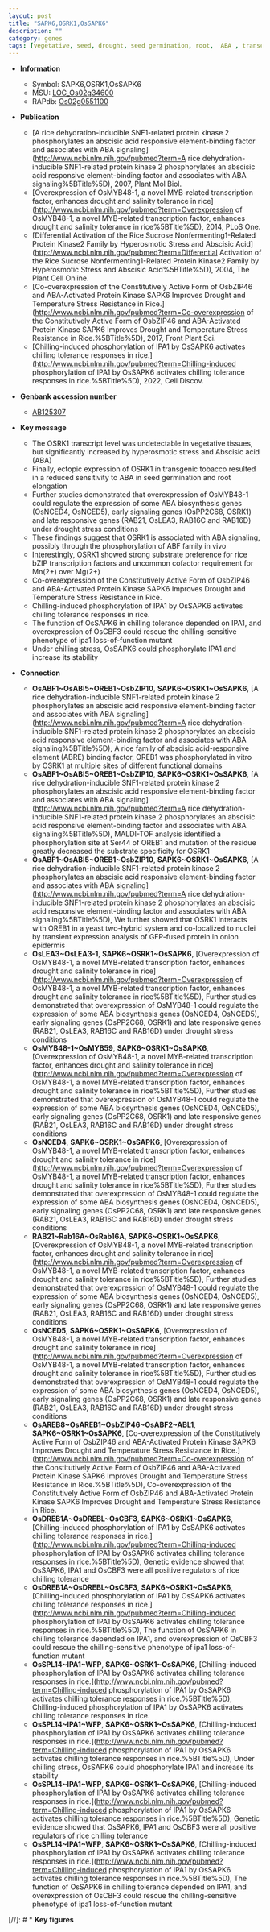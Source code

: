 ```yaml
---
layout: post
title: "SAPK6,OSRK1,OsSAPK6"
description: ""
category: genes
tags: [vegetative, seed, drought, seed germination, root,  ABA , transcription factor, temperature, resistance, stress, Kinase, protein kinase, tolerance, chilling, chilling stress]
---
```


* **Information**  
    + Symbol: SAPK6,OSRK1,OsSAPK6  
    + MSU: [LOC_Os02g34600](http://rice.uga.edu/cgi-bin/ORF_infopage.cgi?orf=LOC_Os02g34600)  
    + RAPdb: [Os02g0551100](https://rapdb.dna.affrc.go.jp/locus/?name=Os02g0551100)  

* **Publication**  
    + [A rice dehydration-inducible SNF1-related protein kinase 2 phosphorylates an abscisic acid responsive element-binding factor and associates with ABA signaling](http://www.ncbi.nlm.nih.gov/pubmed?term=A rice dehydration-inducible SNF1-related protein kinase 2 phosphorylates an abscisic acid responsive element-binding factor and associates with ABA signaling%5BTitle%5D), 2007, Plant Mol Biol.
    + [Overexpression of OsMYB48-1, a novel MYB-related transcription factor, enhances drought and salinity tolerance in rice](http://www.ncbi.nlm.nih.gov/pubmed?term=Overexpression of OsMYB48-1, a novel MYB-related transcription factor, enhances drought and salinity tolerance in rice%5BTitle%5D), 2014, PLoS One.
    + [Differential Activation of the Rice Sucrose Nonfermenting1-Related Protein Kinase2 Family by Hyperosmotic Stress and Abscisic Acid](http://www.ncbi.nlm.nih.gov/pubmed?term=Differential Activation of the Rice Sucrose Nonfermenting1-Related Protein Kinase2 Family by Hyperosmotic Stress and Abscisic Acid%5BTitle%5D), 2004, The Plant Cell Online.
    + [Co-overexpression of the Constitutively Active Form of OsbZIP46 and ABA-Activated Protein Kinase SAPK6 Improves Drought and Temperature Stress Resistance in Rice.](http://www.ncbi.nlm.nih.gov/pubmed?term=Co-overexpression of the Constitutively Active Form of OsbZIP46 and ABA-Activated Protein Kinase SAPK6 Improves Drought and Temperature Stress Resistance in Rice.%5BTitle%5D), 2017, Front Plant Sci.
    + [Chilling-induced phosphorylation of IPA1 by OsSAPK6 activates chilling tolerance responses in rice.](http://www.ncbi.nlm.nih.gov/pubmed?term=Chilling-induced phosphorylation of IPA1 by OsSAPK6 activates chilling tolerance responses in rice.%5BTitle%5D), 2022, Cell Discov.

* **Genbank accession number**  
    + [AB125307](http://www.ncbi.nlm.nih.gov/nuccore/AB125307)

* **Key message**  
    + The OSRK1 transcript level was undetectable in vegetative tissues, but significantly increased by hyperosmotic stress and Abscisic acid (ABA)
    + Finally, ectopic expression of OSRK1 in transgenic tobacco resulted in a reduced sensitivity to ABA in seed germination and root elongation
    + Further studies demonstrated that overexpression of OsMYB48-1 could regulate the expression of some ABA biosynthesis genes (OsNCED4, OsNCED5), early signaling genes (OsPP2C68, OSRK1) and late responsive genes (RAB21, OsLEA3, RAB16C and RAB16D) under drought stress conditions
    + These findings suggest that OSRK1 is associated with ABA signaling, possibly through the phosphorylation of ABF family in vivo
    + Interestingly, OSRK1 showed strong substrate preference for rice bZIP transcription factors and uncommon cofactor requirement for Mn(2+) over Mg(2+)
    + Co-overexpression of the Constitutively Active Form of OsbZIP46 and ABA-Activated Protein Kinase SAPK6 Improves Drought and Temperature Stress Resistance in Rice.
    + Chilling-induced phosphorylation of IPA1 by OsSAPK6 activates chilling tolerance responses in rice.
    + The function of OsSAPK6 in chilling tolerance depended on IPA1, and overexpression of OsCBF3 could rescue the chilling-sensitive phenotype of ipa1 loss-of-function mutant
    + Under chilling stress, OsSAPK6 could phosphorylate IPA1 and increase its stability

* **Connection**  
    + __OsABF1~OsABI5~OREB1~OsbZIP10__, __SAPK6~OSRK1~OsSAPK6__, [A rice dehydration-inducible SNF1-related protein kinase 2 phosphorylates an abscisic acid responsive element-binding factor and associates with ABA signaling](http://www.ncbi.nlm.nih.gov/pubmed?term=A rice dehydration-inducible SNF1-related protein kinase 2 phosphorylates an abscisic acid responsive element-binding factor and associates with ABA signaling%5BTitle%5D), A rice family of abscisic acid-responsive element (ABRE) binding factor, OREB1 was phosphorylated in vitro by OSRK1 at multiple sites of different functional domains
    + __OsABF1~OsABI5~OREB1~OsbZIP10__, __SAPK6~OSRK1~OsSAPK6__, [A rice dehydration-inducible SNF1-related protein kinase 2 phosphorylates an abscisic acid responsive element-binding factor and associates with ABA signaling](http://www.ncbi.nlm.nih.gov/pubmed?term=A rice dehydration-inducible SNF1-related protein kinase 2 phosphorylates an abscisic acid responsive element-binding factor and associates with ABA signaling%5BTitle%5D), MALDI-TOF analysis identified a phosphorylation site at Ser44 of OREB1 and mutation of the residue greatly decreased the substrate specificity for OSRK1
    + __OsABF1~OsABI5~OREB1~OsbZIP10__, __SAPK6~OSRK1~OsSAPK6__, [A rice dehydration-inducible SNF1-related protein kinase 2 phosphorylates an abscisic acid responsive element-binding factor and associates with ABA signaling](http://www.ncbi.nlm.nih.gov/pubmed?term=A rice dehydration-inducible SNF1-related protein kinase 2 phosphorylates an abscisic acid responsive element-binding factor and associates with ABA signaling%5BTitle%5D), We further showed that OSRK1 interacts with OREB1 in a yeast two-hybrid system and co-localized to nuclei by transient expression analysis of GFP-fused protein in onion epidermis
    + __OsLEA3~OsLEA3-1__, __SAPK6~OSRK1~OsSAPK6__, [Overexpression of OsMYB48-1, a novel MYB-related transcription factor, enhances drought and salinity tolerance in rice](http://www.ncbi.nlm.nih.gov/pubmed?term=Overexpression of OsMYB48-1, a novel MYB-related transcription factor, enhances drought and salinity tolerance in rice%5BTitle%5D), Further studies demonstrated that overexpression of OsMYB48-1 could regulate the expression of some ABA biosynthesis genes (OsNCED4, OsNCED5), early signaling genes (OsPP2C68, OSRK1) and late responsive genes (RAB21, OsLEA3, RAB16C and RAB16D) under drought stress conditions
    + __OsMYB48-1~OsMYB59__, __SAPK6~OSRK1~OsSAPK6__, [Overexpression of OsMYB48-1, a novel MYB-related transcription factor, enhances drought and salinity tolerance in rice](http://www.ncbi.nlm.nih.gov/pubmed?term=Overexpression of OsMYB48-1, a novel MYB-related transcription factor, enhances drought and salinity tolerance in rice%5BTitle%5D), Further studies demonstrated that overexpression of OsMYB48-1 could regulate the expression of some ABA biosynthesis genes (OsNCED4, OsNCED5), early signaling genes (OsPP2C68, OSRK1) and late responsive genes (RAB21, OsLEA3, RAB16C and RAB16D) under drought stress conditions
    + __OsNCED4__, __SAPK6~OSRK1~OsSAPK6__, [Overexpression of OsMYB48-1, a novel MYB-related transcription factor, enhances drought and salinity tolerance in rice](http://www.ncbi.nlm.nih.gov/pubmed?term=Overexpression of OsMYB48-1, a novel MYB-related transcription factor, enhances drought and salinity tolerance in rice%5BTitle%5D), Further studies demonstrated that overexpression of OsMYB48-1 could regulate the expression of some ABA biosynthesis genes (OsNCED4, OsNCED5), early signaling genes (OsPP2C68, OSRK1) and late responsive genes (RAB21, OsLEA3, RAB16C and RAB16D) under drought stress conditions
    + __RAB21~Rab16A~OsRab16A__, __SAPK6~OSRK1~OsSAPK6__, [Overexpression of OsMYB48-1, a novel MYB-related transcription factor, enhances drought and salinity tolerance in rice](http://www.ncbi.nlm.nih.gov/pubmed?term=Overexpression of OsMYB48-1, a novel MYB-related transcription factor, enhances drought and salinity tolerance in rice%5BTitle%5D), Further studies demonstrated that overexpression of OsMYB48-1 could regulate the expression of some ABA biosynthesis genes (OsNCED4, OsNCED5), early signaling genes (OsPP2C68, OSRK1) and late responsive genes (RAB21, OsLEA3, RAB16C and RAB16D) under drought stress conditions
    + __OsNCED5__, __SAPK6~OSRK1~OsSAPK6__, [Overexpression of OsMYB48-1, a novel MYB-related transcription factor, enhances drought and salinity tolerance in rice](http://www.ncbi.nlm.nih.gov/pubmed?term=Overexpression of OsMYB48-1, a novel MYB-related transcription factor, enhances drought and salinity tolerance in rice%5BTitle%5D), Further studies demonstrated that overexpression of OsMYB48-1 could regulate the expression of some ABA biosynthesis genes (OsNCED4, OsNCED5), early signaling genes (OsPP2C68, OSRK1) and late responsive genes (RAB21, OsLEA3, RAB16C and RAB16D) under drought stress conditions
    + __OsAREB8~OsAREB1~OsbZIP46~OsABF2~ABL1__, __SAPK6~OSRK1~OsSAPK6__, [Co-overexpression of the Constitutively Active Form of OsbZIP46 and ABA-Activated Protein Kinase SAPK6 Improves Drought and Temperature Stress Resistance in Rice.](http://www.ncbi.nlm.nih.gov/pubmed?term=Co-overexpression of the Constitutively Active Form of OsbZIP46 and ABA-Activated Protein Kinase SAPK6 Improves Drought and Temperature Stress Resistance in Rice.%5BTitle%5D), Co-overexpression of the Constitutively Active Form of OsbZIP46 and ABA-Activated Protein Kinase SAPK6 Improves Drought and Temperature Stress Resistance in Rice.
    + __OsDREB1A~OsDREBL~OsCBF3__, __SAPK6~OSRK1~OsSAPK6__, [Chilling-induced phosphorylation of IPA1 by OsSAPK6 activates chilling tolerance responses in rice.](http://www.ncbi.nlm.nih.gov/pubmed?term=Chilling-induced phosphorylation of IPA1 by OsSAPK6 activates chilling tolerance responses in rice.%5BTitle%5D),  Genetic evidence showed that OsSAPK6, IPA1 and OsCBF3 were all positive regulators of rice chilling tolerance
    + __OsDREB1A~OsDREBL~OsCBF3__, __SAPK6~OSRK1~OsSAPK6__, [Chilling-induced phosphorylation of IPA1 by OsSAPK6 activates chilling tolerance responses in rice.](http://www.ncbi.nlm.nih.gov/pubmed?term=Chilling-induced phosphorylation of IPA1 by OsSAPK6 activates chilling tolerance responses in rice.%5BTitle%5D),  The function of OsSAPK6 in chilling tolerance depended on IPA1, and overexpression of OsCBF3 could rescue the chilling-sensitive phenotype of ipa1 loss-of-function mutant
    + __OsSPL14~IPA1~WFP__, __SAPK6~OSRK1~OsSAPK6__, [Chilling-induced phosphorylation of IPA1 by OsSAPK6 activates chilling tolerance responses in rice.](http://www.ncbi.nlm.nih.gov/pubmed?term=Chilling-induced phosphorylation of IPA1 by OsSAPK6 activates chilling tolerance responses in rice.%5BTitle%5D), Chilling-induced phosphorylation of IPA1 by OsSAPK6 activates chilling tolerance responses in rice.
    + __OsSPL14~IPA1~WFP__, __SAPK6~OSRK1~OsSAPK6__, [Chilling-induced phosphorylation of IPA1 by OsSAPK6 activates chilling tolerance responses in rice.](http://www.ncbi.nlm.nih.gov/pubmed?term=Chilling-induced phosphorylation of IPA1 by OsSAPK6 activates chilling tolerance responses in rice.%5BTitle%5D),  Under chilling stress, OsSAPK6 could phosphorylate IPA1 and increase its stability
    + __OsSPL14~IPA1~WFP__, __SAPK6~OSRK1~OsSAPK6__, [Chilling-induced phosphorylation of IPA1 by OsSAPK6 activates chilling tolerance responses in rice.](http://www.ncbi.nlm.nih.gov/pubmed?term=Chilling-induced phosphorylation of IPA1 by OsSAPK6 activates chilling tolerance responses in rice.%5BTitle%5D),  Genetic evidence showed that OsSAPK6, IPA1 and OsCBF3 were all positive regulators of rice chilling tolerance
    + __OsSPL14~IPA1~WFP__, __SAPK6~OSRK1~OsSAPK6__, [Chilling-induced phosphorylation of IPA1 by OsSAPK6 activates chilling tolerance responses in rice.](http://www.ncbi.nlm.nih.gov/pubmed?term=Chilling-induced phosphorylation of IPA1 by OsSAPK6 activates chilling tolerance responses in rice.%5BTitle%5D),  The function of OsSAPK6 in chilling tolerance depended on IPA1, and overexpression of OsCBF3 could rescue the chilling-sensitive phenotype of ipa1 loss-of-function mutant

[//]: # * **Key figures**  


